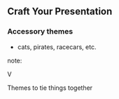 ## Craft Your Presentation

### Accessory themes

* cats, pirates, racecars, etc.

note:

V

Themes to tie things together

